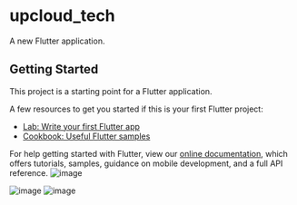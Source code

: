 # upcloud_tech

A new Flutter application.

## Getting Started

This project is a starting point for a Flutter application.

A few resources to get you started if this is your first Flutter project:

- [Lab: Write your first Flutter app](https://flutter.dev/docs/get-started/codelab)
- [Cookbook: Useful Flutter samples](https://flutter.dev/docs/cookbook)

For help getting started with Flutter, view our
[online documentation](https://flutter.dev/docs), which offers tutorials,
samples, guidance on mobile development, and a full API reference.
![image](https://user-images.githubusercontent.com/81627039/138604909-e9cef6f2-f8fb-4476-9f1b-d6a5980ebdf2.png)

![image](https://user-images.githubusercontent.com/81627039/138604940-9369a51f-154d-4860-8d3d-fe8a97fcc3b4.png)
![image](https://user-images.githubusercontent.com/81627039/138605061-ead17261-2a69-4dfb-99fd-fcd2fcf4eeca.png)
